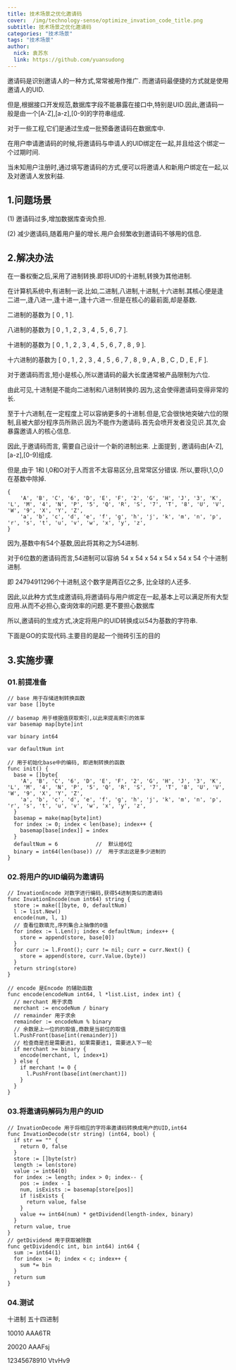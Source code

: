 ```yaml
---
title: 技术场景之优化邀请码
cover:  /img/technology-sense/optimize_invation_code_title.png
subtitle: 技术场景之优化邀请码
categories: "技术场景"
tags: "技术场景"
author: 
  nick: 袁苏东
  link: https://github.com/yuansudong
---
```


邀请码是识别邀请人的一种方式,常常被用作推广. 而邀请码最便捷的方式就是使用邀请人的UID.



但是,根据接口开发规范,数据库字段不能暴露在接口中,特别是UID.因此,邀请码一般是由一个[A-Z],[a-z],[0-9]的字符串组成.



对于一些工程,它们是通过生成一批预备邀请码在数据库中.



在用户申请邀请码的时候,将邀请码与申请人的UID绑定在一起,并且给这个绑定一个过期时间.



当未知用户注册时,通过填写邀请码的方式,便可以将邀请人和新用户绑定在一起,以及对邀请人发放利益.



## 1.问题场景



(1) 邀请码过多,增加数据库查询负担.



(2) 减少邀请码,随着用户量的增长.用户会频繁收到邀请码不够用的信息.



## 2.解决办法 





在一番权衡之后,采用了进制转换.即将UID的十进制,转换为其他进制.



在计算机系统中,有进制一说.比如,二进制,八进制,十进制,十六进制.其核心便是逢二进一,逢八进一,逢十进一,逢十六进一.但是在核心的最前面,却是基数.



二进制的基数为 [ 0 , 1 ].

八进制的基数为 [ 0 , 1 , 2 , 3 , 4 , 5 , 6 , 7 ].

十进制的基数为 [ 0 , 1 , 2 , 3 , 4 , 5 , 6 , 7 , 8 , 9 ].

十六进制的基数为 [ 0 , 1 , 2 , 3 , 4 , 5 , 6 , 7 , 8 , 9 , A , B , C , D , E , F ].



对于邀请码而言,短小是核心,所以邀请码的最大长度通常被产品限制为六位.



由此可见,十进制是不能向二进制和八进制转换的.因为,这会使得邀请码变得非常的长.



至于十六进制,在一定程度上可以容纳更多的十进制.但是,它会很快地突破六位的限制,且被大部分程序员所熟识.因为不能作为邀请码.首先会喷开发者没见识.其次,会暴露邀请人的核心信息.



因此,于邀请码而言, 需要自己设计一个新的进制出来. 上面提到 , 邀请码由[A-Z],[a-z],[0-9]组成.



但是,由于 1和 l,0和O对于人而言不太容易区分,且常常区分错误. 所以,要将l,1,O,0在基数中除掉.



```
{
    'A', 'B', 'C', '6', 'D', 'E', 'F', '2', 'G', 'H', 'J', '3', 'K', 'L', 'M', '4', 'N', 'P', '5', 'Q', 'R', 'S', '7', 'T', '8', 'U', 'V', 'W', '9', 'X', 'Y', 'Z',
    'a', 'b', 'c', 'd', 'e', 'f', 'g', 'h', 'j', 'k', 'm', 'n', 'p', 'r', 's', 't', 'u', 'v', 'w', 'x', 'y', 'z',
}
```



因为,基数中有54个基数,因此将其称之为54进制.

对于6位数的邀请码而言,54进制可以容纳 54 x 54 x 54 x 54 x 54 x 54 个十进制进制.

即 24794911296个十进制,这个数字是两百亿之多, 比全球的人还多.



因此,以此种方式生成邀请码,将邀请码与用户绑定在一起,基本上可以满足所有大型应用.从而不必担心,查询效率的问题.更不要担心数据库



所以,邀请码的生成方式,决定将用户的UID转换成以54为基数的字符串.



下面是GO的实现代码.主要目的是起一个抛砖引玉的目的



## 3.实施步骤



### 01.前提准备

```
// base 用于存储进制转换函数
var base []byte

// basemap 用于根据值获取索引,以此来提高索引的效率
var basemap map[byte]int

var binary int64

var defaultNum int

// 用于初始化base中的编码, 即进制转换的函数
func init() {
  base = []byte{
    'A', 'B', 'C', '6', 'D', 'E', 'F', '2', 'G', 'H', 'J', '3', 'K', 'L', 'M', '4', 'N', 'P', '5', 'Q', 'R', 'S', '7', 'T', '8', 'U', 'V', 'W', '9', 'X', 'Y', 'Z',
    'a', 'b', 'c', 'd', 'e', 'f', 'g', 'h', 'j', 'k', 'm', 'n', 'p', 'r', 's', 't', 'u', 'v', 'w', 'x', 'y', 'z',
  }
  basemap = make(map[byte]int)
  for index := 0; index < len(base); index++ {
    basemap[base[index]] = index
  }
  defaultNum = 6            //  默认给6位
  binary = int64(len(base)) //  用于求出这是多少进制的
}
```



### 02.将用户的UID编码为邀请码



```
// InvationEncode 对数字进行编码,获得54进制类似的邀请码
func InvationEncode(num int64) string {
  store := make([]byte, 0, defaultNum)
  l := list.New()
  encode(num, l, 1)
  // 查看位数填充,序列集合上抽像的0值
  for index := l.Len(); index < defaultNum; index++ {
    store = append(store, base[0])
  }
  for curr := l.Front(); curr != nil; curr = curr.Next() {
    store = append(store, curr.Value.(byte))
  }
  return string(store)
}

// encode 是Encode 的辅助函数
func encode(encodeNum int64, l *list.List, index int) {
  // merchant 用于求商
  merchant := encodeNum / binary
  // remainder 用于求余
  remainder := encodeNum % binary
  // 余数是上一位的的取值,商数是当前位的取值
  l.PushFront(base[int(remainder)])
  // 检查商是否是需要进1, 如果需要进1, 需要进入下一轮
  if merchant >= binary {
    encode(merchant, l, index+1)
  } else {
    if merchant != 0 {
      l.PushFront(base[int(merchant)])
    }
  }
}
```



### 03.将邀请码解码为用户的UID



```
// InvationDecode 用于将相应的字符串邀请码转换成用户的UID,int64
func InvationDecode(str string) (int64, bool) {
  if str == "" {
    return 0, false
  }
  store := []byte(str)
  length := len(store)
  value := int64(0)
  for index := length; index > 0; index-- {
    pos := index - 1
    num, isExists := basemap[store[pos]]
    if !isExists {
      return value, false
    }
    value += int64(num) * getDividend(length-index, binary)
  }
  return value, true
}
// getDividend 用于获取被除数
func getDividend(c int, bin int64) int64 {
  sum := int64(1)
  for index := 0; index < c; index++ {
    sum *= bin
  }
  return sum
}
```



### 04.测试



十进制 					 五十四进制

10010						AAA6TR

20020					  AAAFsj

12345678910	    VtvHv9